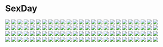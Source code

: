 # SexDay
![](https://konachan.com/jpeg/0a458c7c7b15b182a126a8735a29f14a/Konachan.com%20-%20166697%20blonde_hair%20blush%20green_eyes%20hat%20mizuhashi_parsee%20pointed_ears%20ryosios%20santa_hat%20scarf%20short_hair%20touhou.jpg)
![](https://konachan.com/image/d7f82bf0311f2f024f3b2ae57045981a/Konachan.com%20-%20112056%202girls%20doll%20flandre_scarlet%20jpeg_artifacts%20moon%20remilia_scarlet%20touhou%20vampire%20wings.jpg)
![](https://konachan.com/jpeg/a69aaf5e4de1cf845f6f40193191dbc4/Konachan.com%20-%2092340%20blonde_hair%20blush%20bondage%20bra%20breasts%20game_cg%20green_eyes%20kanemoto_akari%20kobuichi%20nipples%20noble_works%20open_shirt%20panties%20underwear%20yuzusoft.jpg)
![](https://konachan.com/image/9baafa4490349fdbdd3fd0607909f688/Konachan.com%20-%2072097%20black_hair%20breasts%20cleavage%20erect_nipples%20gloves%20god_eater%20green%20green_eyes%20polychromatic%20real_xxiii%20ribbons%20short_hair%20sword%20tachibana_sakuya%20weapon.jpg)
![](https://konachan.com/jpeg/b56551759bc8f799149494909d1be685/Konachan.com%20-%20221362%20censored%20front_wing%20fumio%20game_cg%20hatsuru_koto_naki_mirai_yori%20meltyna.jpg)
![](https://konachan.com/image/566e55fb0a49843a9f841040efaccbb6/Konachan.com%20-%2016995%20air%20kamio_misuzu.jpg)
![](https://konachan.com/jpeg/b86f1badd229baab9ac613cee0552744/Konachan.com%20-%20273352%20black%20brown_eyes%20garter%20gloves%20goggles%20group%20hat%20hoodie%20long_hair%20naruwe%20pantyhose%20ponytail%20scar%20scarf%20shade%20shorts%20skirt%20tattoo%20twintails%20white_hair.jpg)
![](https://konachan.com/jpeg/67dca5d4ab4444e6d13e385b174b9aef/Konachan.com%20-%20136352%20breasts%20censored%20game_cg%20kono_oozora_ni_tsubasa_wo_hirogete%20mochizuki_amane%20nipples%20open_shirt%20sex.jpg)
![](https://konachan.com/image/d310dc0b0c254c3e1d10564734ab70e7/Konachan.com%20-%2011621%20animal_ears%20bell%20blush%20catgirl%20green_eyes%20pink_hair%20ribbons%20tail%20thighhighs%20zoom_layer.jpg)
![](https://konachan.com/jpeg/9cd6304061919ab11d0b99754259293b/Konachan.com%20-%20287981%20anthropomorphism%20azur_lane%20bikini%20breasts%20cleavage%20close%20food%20garter%20gijang%20red_eyes%20sunglasses%20swimsuit%20twintails%20white_hair%20wristwear.jpg)
![](https://konachan.com/image/d36ab7a12a1ce86b76163279f45582e5/Konachan.com%20-%20232684%20blush%20bow%20breasts%20cleavage%20dress%20elbow_gloves%20gloves%20long_hair%20magic%20male%20orange_eyes%20original%20pink_hair%20short_hair%20tie%20twintails.jpg)
![](https://konachan.com/image/204ce668fd55842e6d71826420a02eb1/Konachan.com%20-%20246194%202girls%20brown_eyes%20brown_hair%20diana_cavendish%20green_hair%20hat%20kagari_atsuko%20little_witch_academia%20long_hair%20vic%20witch_hat.jpg)
![](https://konachan.com/image/56ef36488b5c8cbc506c37092ed1320a/Konachan.com%20-%2085514%20hiiragi_kagami%20lucky_star%20purple_hair%20stars.jpg)
![](https://konachan.com/image/83e5e76019ed4fa4a7e6dbde97965e7c/Konachan.com%20-%20134743%20animal_ears%20barefoot%20bed%20k-on%21%20nakano_azusa%20school_uniform%20tagme%20twintails%20zenn.jpg)
![](https://konachan.com/image/d6732acfa75f074ac33e94bed4a96d81/Konachan.com%20-%2030177%20ayanami_rei%20blue_hair%20neon_genesis_evangelion%20pool%20red_eyes%20school_swimsuit%20short_hair%20swimsuit%20underwater%20water.jpg)
![](https://konachan.com/image/9ab7df90af1b9762dedf15c9114236fa/Konachan.com%20-%20292921%20azur_lane%20blonde_hair%20breasts%20cape%20gloves%20gray_hair%20loli%20long_hair%20no_bra%20red_eyes%20short_hair%20sideboob%20tetsubuta%20thighhighs%20uniform%20water%20weapon.jpg)
![](https://konachan.com/jpeg/6ce6876e67f4013c291fbb1377ed1ed7/Konachan.com%20-%20278445%20breasts%20cape%20cherry_blossoms%20fate_stay_night%20fate_%28series%29%20flowers%20kyjsogom%20long_hair%20matou_sakura%20petals%20purple_eyes%20purple_hair%20ribbons%20watermark.jpg)
![](https://konachan.com/image/3077619b2cc6e20da950d31fb8fa379e/Konachan.com%20-%20185220%20barefoot%20bed%20blush%20breasts%20demonion%20glasses%20lizabel_%28demonion%29%20logo%20long_hair%20m%26m%20nipples%20nopan%20pink_eyes%20pointed_ears%20ponytail%20purple_hair%20watermark.jpg)
![](https://konachan.com/image/52e7e28e2b9d6ea916894336249659cc/Konachan.com%20-%20171434%20all_male%20black_hair%20blonde_hair%20blue_hair%20brown_hair%20glasses%20gray_hair%20group%20male%20norn9%20orange_hair%20pink_hair%20sakuya_nijoh%20scan%20suit%20tie%20white_hair.jpg)
![](https://konachan.com/jpeg/24b6d8775251ef9a87d5e1fc10ad0151/Konachan.com%20-%20116259%20chu_x_chu%20chu_x_chu_on_the_move%20game_cg%20nakauti_chiyu%20ozawa_akifumi%20thighhighs%20unisonshift.jpg)
![](https://konachan.com/image/f1e2fa046e4b3ff322382a2e6335b06e/Konachan.com%20-%2034040%20black%20black_lagoon%20gun%20revy%20smoking%20weapon.jpg)
![](https://konachan.com/jpeg/7421f369c9e2af256cf9833fb100d5ac/Konachan.com%20-%2029028%20blonde_hair%20blue_eyes%20blush%20breasts%20matsubara_yuna%20nipples%20nude%20oda_nanami%20peko%20red_eyes%20red_hair%20sono_hanabira_ni_kuchizuke_wo%20yuri.jpg)
![](https://konachan.com/image/8283c0bc6b8a40bd313552879b635d8e/Konachan.com%20-%2014662%20neon_genesis_evangelion.jpg)
![](https://konachan.com/image/628d52f938e6ea65571c7aab15631e0c/Konachan.com%20-%2026275%20abe_yoshitoshi%20haibane_renmei%20rainbow%20rakka%20wings.jpeg)
![](https://konachan.com/image/b480b709a42b6d89bb275506de27f63c/Konachan.com%20-%20186276%20aqua_eyes%20beach%20bikini%20black_hair%20blonde_hair%20cait%20hasegawa_kobato%20hug%20loli%20long_hair%20navel%20ponytail%20purple_eyes%20short_hair%20swimsuit%20wink.jpg)
![](https://konachan.com/jpeg/cdfaccd4e18fbfb7e7a7af6997162e92/Konachan.com%20-%20239043%20blonde_hair%20boots%20drink%20genya67%20gloves%20military%20short_hair%20tanya_degurechaff%20weapon%20youjo_senki.jpg)
![](https://konachan.com/image/66de67171a4eac821b8dab54b27fd9a0/Konachan.com%20-%20277861%20armor%20artoria_pendragon_%28all%29%20blonde_hair%20dress%20fate_grand_order%20fate_%28series%29%20magic%20omoti%20saber%20saber_alter%20short_hair%20sword%20weapon%20yellow_eyes.jpg)
![](https://konachan.com/image/2352029017f8c1877551fd43eab1bdd5/Konachan.com%20-%20178352%20aqua_eyes%20barefoot%20blue_hair%20book%20brown_eyes%20brown_hair%20bubbles%20glasses%20goggles%20goushou%20group%20hat%20paper%20ponytail%20red_hair%20swim_ring%20swimsuit%20water.jpg)
![](https://konachan.com/jpeg/2ed80260fbd11750fb83eef6022e5717/Konachan.com%20-%2026485%20black%20paper%20smoking%20spider_jerusalem%20tattoo%20transmetropolitan.jpg)
![](https://konachan.com/image/f3391df778aacb1081f4b769816ff6b3/Konachan.com%20-%2021003%20cc%20code_geass.jpg)
![](https://konachan.com/image/fde0d6f1c3aa664138cc2d6c370d1f7a/Konachan.com%20-%2061062%20blue_eyes%20dark_skin%20dress%20long_hair%20male%20ohtori_akio%20pink_hair%20revolutionary_girl_utena%20shoujo_kakumei_utena%20tenjou_utena.jpg)
![](https://konachan.com/jpeg/3423393684c7a5e0984e6ec9cfda9ec6/Konachan.com%20-%2022315%20chibi%20megami%20ogata_matake%20satou_keisaku%20scan%20school_uniform%20shakugan_no_shana%20tanaka_eita.jpg)
![](https://konachan.com/image/82f6a86a7d35f798325a043760a453f9/Konachan.com%20-%20162596%20anju_%28meipurusanchi%29%20blush%20hatsune_miku%20nopan%20thighhighs%20vocaloid%20world_is_mine_%28vocaloid%29.jpg)
![](https://konachan.com/jpeg/74e78588b1af436e5cbb04c886dc5e4c/Konachan.com%20-%20152014%20kotikomori%20monochrome%20motorcycle%20original%20tagme.jpg)
![](https://konachan.com/image/2ae13ba46ce85420bc3d8b74eba889c4/Konachan.com%20-%20284648%202girls%20blue_eyes%20bra%20breast_hold%20breasts%20cleavage%20flowers%20headdress%20long_hair%20necklace%20original%20petals%20pink_hair%20red_eyes%20rose%20underwear%20water.jpg)
![](https://konachan.com/image/27146252553353e6626c632a055541a5/Konachan.com%20-%2064343%20love_plus%20school_uniform%20takane_manaka.jpg)
![](https://konachan.com/image/c6fed04c62b8c68cf2d074b4a59a0544/Konachan.com%20-%2064554%20close%20darker_than_black%20tears%20vector%20yin.jpg)
![](https://konachan.com/image/bdc41899649931bef201de8ae0738aed/Konachan.com%20-%2089503%20chibi%20hatsune_miku%20kagamine_len%20kaito%20male%20nude%20vocaloid.jpg)
![](https://konachan.com/image/182946ea6f0fc7e1926e4f8ea08b6589/Konachan.com%20-%20174074%202girls%20black_hair%20bow%20brown_eyes%20green_hair%20hakurei_reimu%20half-moon%20japanese_clothes%20kochiya_sanae%20long_hair%20miko%20navel%20ponytail%20socks%20touhou.jpg)
![](https://konachan.com/image/581622dcd9c1908447aac6658c8ee1c5/Konachan.com%20-%2029539%202girls%20capura_lin%20hakurei_reimu%20japanese_clothes%20kirisame_marisa%20miko%20torii%20touhou%20witch.jpg)
![](https://konachan.com/jpeg/c8e020de9ac8fd1235f7e4312e2a0ae0/Konachan.com%20-%20268298%20blonde_hair%20blood%20breasts%20hapymaher%20koku%20long_hair%20nipples%20penis%20purple_software%20pussy%20sex%20uncensored%20wet%20yayoi_b_lutwidge.jpg)
![](https://konachan.com/image/b0c6696c016a31e6fc61073c475bdc71/Konachan.com%20-%2092900%20barefoot%20blonde_hair%20clouds%20green_hair%20kagiyama_hina%20kawashiro_nitori%20shameimaru_aya%20sky%20swimsuit%20touhou%20water%20wet%20wings%20wink%20yukideath.jpg)
![](https://konachan.com/image/c5c7fdb423649dca198ba6d398142063/Konachan.com%20-%20280000%20aqua_eyes%20aqua_hair%20building%20dress%20flat_chest%20flowers%20lee_%28saraki%29%20long_hair%20original%20rose%20saraki%20signed%20socks%20wristwear.jpg)
![](https://konachan.com/image/71dc85691ee2e9f960bd76d50fc34c75/Konachan.com%20-%20298005%20blonde_hair%20chinese_clothes%20chinese_dress%20cosplay%20fate_grand_order%20fate_%28series%29%20garter%20long_hair%20red_eyes%20signed%20twintails%20wristwear.jpg)
![](https://konachan.com/image/5c7a4e7a7d4207618648ca929c067916/Konachan.com%20-%2016765%20fukuzawa_yumi%20maria-sama_ga_miteru%20mizuno_youko%20ogasawara_sachiko.jpg)
![](https://konachan.com/jpeg/2247ebc9633c6029e10deff593c41069/Konachan.com%20-%20138335%20asaba_yuu%20blonde_hair%20blush%20breasts%20censored%20feng%20game_cg%20long_hair%20nanamori_seira%20nipples%20open_shirt%20pussy_juice%20school_uniform%20sex%20wet.jpg)
![](https://konachan.com/image/fe0800ea715ef04ae14626f65a4bab27/Konachan.com%20-%20111006%20blue_eyes%20blue_hair%20hat%20kawashiro_nitori%20mikan_%28bananoha%29%20skirt%20touhou%20weapon%20white.jpg)
![](https://konachan.com/jpeg/8c338ba09cfd7940e7f5f28383ca3a09/Konachan.com%20-%20257473%20animal%20aqua_eyes%20asami_asami%20blush%20brown_hair%20game_cg%20hibiki_works%20natural_vacation%20ponytail%20sarashina_yuzuki%20shade%20tree.jpg)
![](https://konachan.com/jpeg/429b10222251ffe784ef8da2989a973e/Konachan.com%20-%20236895%20ass%20blue_hair%20blush%20cameltoe%20horns%20long_hair%20panties%20shiguko%20super_robot_wars%20suzuka_hime%20underwear%20yellow_eyes.jpg)
![](https://konachan.com/jpeg/aab83b8a0f9ec60ae55175c98ac13846/Konachan.com%20-%20276145%20anthropomorphism%20azur_lane%20bikini%20blush%20choker%20garter%20greem_bang%20long_hair%20navel%20orange_eyes%20swimsuit%20tan_lines%20third-party_edit%20twintails%20white.jpg)
![](https://konachan.com/image/2b0bc43f1ddcca673a0cb0ffc2d140f1/Konachan.com%20-%20110015%20blue_eyes%20makise_kurisu%20red_hair%20steins%3Bgate%20tie%20tsuuhan.jpg)
![](https://konachan.com/image/e5d99a4ce9843adef14bae13a965c793/Konachan.com%20-%20123860%20breasts%20cleavage%20dragon%20hat%20hong_meiling%20ibara_kasen%20nagae_iku%20red_hair%20touhou%20yoshi_tama.jpg)
![](https://konachan.com/image/f74446c50449cece7e1ee4c3ccaffd82/Konachan.com%20-%2032178%20animal_ears%20foxgirl%20ragnarok_online.jpg)
![](https://konachan.com/image/34bfc89e042c2eaaf084b947fa0e5f35/Konachan.com%20-%2012646%20da_capo%20shirakawa_kotori.jpg)
![](https://konachan.com/image/560b84c848f4d33277bf5bab7e72b95f/Konachan.com%20-%20298687%20bell%20bikini%20blush%20breasts%20brown_eyes%20brown_hair%20clouds%20collar%20cowgirl%20headband%20horns%20nipples%20nipple_slip%20original%20ponytail%20sky%20swimsuit%20y_umiharu.jpg)
![](https://konachan.com/image/9cce8e39112457a5bf03a5e10551339b/Konachan.com%20-%20299461%20aqua_eyes%20blush%20bra%20breasts%20cleavage%20dark_skin%20elbow_gloves%20garter_belt%20gloves%20gray_hair%20long_hair%20original%20panties%20rerrere%20stockings%20underwear.jpg)
![](https://konachan.com/image/e9fc58383c1335aaf904a2d8d0e5a326/Konachan.com%20-%2019133%20dnangel%20second_hand_of_time.jpg)
![](https://konachan.com/image/f7f2a4e335ae42c1aca8c01e79e72795/Konachan.com%20-%20226230%20aikatsu%21%20katou_akatsuki%20nanakura_koharu%20sakuraba_rola%20saotome_ako%20tagme_%28character%29.jpg)
![](https://konachan.com/image/81f12a7d080fdcadf8719b1a83a2f595/Konachan.com%20-%20195963%20all_male%20breasts%20brown_hair%20cleavage%20dress%20guitar%20headdress%20instrument%20long_hair%20male%20namine_ritsu%20petals%20skirt%20toudou_charo%20trap%20utau.jpg)
![](https://konachan.com/image/6149972d7247cdd9426e8b5e2ff1e988/Konachan.com%20-%2099800%20amafuki_setsuka%20blue_hair%20game_cg%20green_eyes%20hanafubuki%20sakurazawa_izumi%20towel%20wet.jpg)
![](https://konachan.com/image/e1714041dc1d8d365916a9210b54b9a1/Konachan.com%20-%2060914%20brown_eyes%20brown_hair%20close%20misaka_mikoto%20school_uniform%20short_hair%20to_aru_kagaku_no_railgun%20to_aru_majutsu_no_index%20vector%20white.jpg)
![](https://konachan.com/jpeg/455c9e3955301f05cfa07ea5138f2953/Konachan.com%20-%20180202%20blue_hair%20elbow_gloves%20enrai%20gloves%20hatsune_miku%20navel%20red_eyes%20sideboob%20skirt%20thighhighs%20tie%20underboob%20vocaloid%20white.jpg)
![](https://konachan.com/image/c320f7e85bb2cd0807a036946b88fcd1/Konachan.com%20-%20208588%20beach%20bow%20choker%20dress%20flowers%20hat%20long_hair%20original%20petals%20pink_eyes%20red_hair%20rose%20water%20zz_%28zz199595%29.jpg)
![](https://konachan.com/jpeg/c6f5ac5f3d4eddbe48a7c9565d0615f7/Konachan.com%20-%20289608%20blush%20breasts%20close%20cum%20demon%20koakuma%20long_hair%20nipples%20pointed_ears%20pussy%20red_eyes%20red_hair%20spread_legs%20tail%20tears%20thighhighs%20touhou%20uncensored%20wings.jpg)
![](https://konachan.com/image/80fae1e5ca3998f4b128c45f669f7f6f/Konachan.com%20-%20139721%20bath%20calendar%20calendar_girl%20gray_hair%20kurosawa_shizuki%20nanao_naru%20nude%20red_eyes.jpg)
![](https://konachan.com/image/50de640faaaf5696806f034ab682b439/Konachan.com%20-%20290856%20barefoot%20blush%20brown_hair%20flat_chest%20original%20panties%20soon%20topless%20underwear.jpg)
![](https://konachan.com/image/eabd60a64c331405d0ef9f334960bcf6/Konachan.com%20-%20140349%20animal_ears%20blonde_hair%20blue_eyes%20breasts%20catgirl%20dengeki_moeoh%20goma%20japanese_clothes%20nipples%20nopan%20original%20see_through%20tail%20wet%20yukata.jpg)
![](https://konachan.com/image/7124fe989eed2da903b5d0a0bb2dd273/Konachan.com%20-%20107040%20bikini%20breasts%20busou_renkin%20cleavage%20swimsuit%20tsumura_tokiko.jpg)
![](https://konachan.com/jpeg/0fe8b74e9be9b59a0e380266dea83be2/Konachan.com%20-%2088461%20green_eyes%20izuna_legend_of_the_unemployed_ninja%20katana%20pink_hair%20sword%20weapon.jpg)
![](https://konachan.com/image/03d4b85086964f3012e7ddbba840cd11/Konachan.com%20-%20118262%20christmas%20elsee_de_ruth_ima%20kami_nomi_zo_shiru_sekai%20nakagawa_kanon%20santa_costume%20wink.jpg)
![](https://konachan.com/image/3614e8f4a8b562f10c740bfe90cbbf88/Konachan.com%20-%20199042%20blue_hair%20dark%20fan%20headdress%20japanese_clothes%20long_hair%20love_live%21_school_idol_project%20socks%20sonoda_umi%20tagme_%28artist%29%20yellow_eyes%20yukata.jpg)
![](https://konachan.com/image/015ca0e71521d0a1a0e0ebc029b92674/Konachan.com%20-%20304221%20blue_eyes%20blue_hair%20breast_hold%20breasts%20headband%20nipples%20nude%20rem_%28re%3Azero%29%20re%3Azero_kara_hajimeru_isekai_seikatsu%20short_hair%20toshishikisai%20white.jpg)
![](https://konachan.com/jpeg/c4be056cc3eafab55fa22c9a41c9b9ba/Konachan.com%20-%20244754%20blonde_hair%20bow%20butterfly%20chinchongcha%20dragon%20fate_%28series%29%20gloves%20gray_eyes%20petals%20ponytail%20short_hair%20sword%20thighhighs%20watermark%20weapon.jpg)
![](https://konachan.com/image/c4d7e0db8b32803542bbee2a7862f2b3/Konachan.com%20-%2077835%20dogs%3A_bullets_%26_carnage%20haine_rammsteiner.jpg)
![](https://konachan.com/image/edb8811e040ee7ba795e032c6caea9f5/Konachan.com%20-%20164523%20dual_color%20ib%20jpeg_artifacts%20mary_%28ib%29.jpg)
![](https://konachan.com/image/a77970025fc88f0736bf04e70ced68f2/Konachan.com%20-%20160630%20blue_eyes%20food%20fruit%20horns%20japanese_clothes%20long_hair%20mnjs%20original%20purple_hair%20skirt%20thighhighs%20white%20wings.jpg)
![](https://konachan.com/jpeg/40818a5c296abc4ee384e3e222b62601/Konachan.com%20-%20193979%20anus%20barefoot%20bed%20blush%20breasts%20brown_eyes%20brown_hair%20censored%20flowers%20minami_kotori%20navel%20nipples%20nude%20pussy%20spread_legs%20suisai.%20thighhighs.jpg)
![](https://konachan.com/image/8cdf6e636de84dc8148150244ff7638c/Konachan.com%20-%20113022%20aquaplus%20brown_eyes%20kousaka_tamaki%20leaf%20red_hair%20to_heart%20to_heart_2%20topless.jpg)
![](https://konachan.com/jpeg/44a364cde0188a78fac9a9dee550a4d8/Konachan.com%20-%20246261%20black_hair%20book%20brown_eyes%20brown_hair%20group%20kneehighs%20long_hair%20loundraw%20male%20original%20school_uniform%20short_hair%20signed%20skirt%20tie.jpg)
![](https://konachan.com/image/2cbb288c3107d739e95c38805adf7cdf/Konachan.com%20-%2093518%20blonde_hair%20intuos9%20original.jpg)
![](https://konachan.com/image/882c1ad11bd56aad445a27a4938cc692/Konachan.com%20-%2050119%20akiyama_mio%20black_hair%20headphones%20k-on%21%20ponytail%20ryou_%28effort%29.jpg)
![](https://konachan.com/image/fecb067e415333066e0376fb6b3447b3/Konachan.com%20-%20230215%20boots%20brown_hair%20cherry_blossoms%20flowers%20grass%20kikivi%20kuon_%28utawarerumono%29%20long_hair%20male%20ponytail%20short_hair%20tree%20utawarerumono%20yellow_eyes.jpg)
![](https://konachan.com/image/51b3b585ec6a3e211403f6e7a9e3b73a/Konachan.com%20-%20101034%20blush%20brown_hair%20bunny%20cropped%20ichi_makoto%20loli%20original%20thighhighs%20topless%20twintails.jpg)
![](https://konachan.com/jpeg/3d4a159d9445883c4ba239db6c524eb3/Konachan.com%20-%20307555%20black_hair%20breasts%20camera%20green_eyes%20headband%20imagawa_yoshimoto_%28sengoku_otome%29%20kozue_akari%20long_hair%20nipples%20no_bra%20sengoku_otome%20shirt_lift%20white.jpg)
![](https://konachan.com/image/e41f255f83584005cbc38e24c364296e/Konachan.com%20-%2075794%20bikini%20blonde_hair%20blue_eyes%20flowers%20swimsuit.jpg)
![](https://konachan.com/image/2c6109f99c8de8a80c8fdf2ec82ac870/Konachan.com%20-%20211096%20ball%20bikini%20blush%20bow%20breasts%20cleavage%20crossover%20gintama%20group%20kaneki_ken%20long_hair%20male%20navel%20pokemon%20swimsuit%20ttheyue%20twintails%20vocaloid%20wink.jpg)
![](https://konachan.com/jpeg/f32a476de85935b59f9c9599da69a172/Konachan.com%20-%20248381%20aqua_eyes%20ass%20bikini%20blonde_hair%20gamers%21%20long_hair%20namaniku_atk%20swimsuit%20tendou_karen.jpg)
![](https://konachan.com/jpeg/2de748d7901ea2d3545b3a7484049997/Konachan.com%20-%20158645%20animal%20aym%20bird%20crown%20dragon%20drink%20fairy%20food%20glasses%20gray_eyes%20gray_hair%20group%20hat%20original%20pink_hair%20ponytail%20red_eyes%20red_hair%20tie%20tree%20wolf.jpg)
![](https://konachan.com/image/4c1a7eb6a2e2673fbe1a2a2882c18895/Konachan.com%20-%20110380%20beach%20bikini%20blue_eyes%20neon_genesis_evangelion%20soryu_asuka_langley%20spread_legs%20swimsuit%20tadano_akira.jpg)
![](https://konachan.com/image/c837408ceda6063c848f31a63f5da3c1/Konachan.com%20-%20108837%20applique%20asami_asami%20blonde_hair%20blue_eyes%20blush%20fake_azure_arcology%20game_cg%20panties%20rain_t_miraa%20underwear%20wet.jpg)
![](https://konachan.com/image/1a8331c8cd611d044fa4878bb798b3db/Konachan.com%20-%2014212%20daikuji_ayu%20kimi_ga_nozomu_eien.jpg)
![](https://konachan.com/jpeg/df1daea793d5f85f8590f81687c7f6fa/Konachan.com%20-%20176178%20atou_tsubaki%20bow%20chuablesoft%20game_cg%20headband%20katana%20long_hair%20panties%20red_hair%20school_uniform%20skirt%20sword%20underwear%20weapon%20yellow_eyes.jpg)
![](https://konachan.com/jpeg/c4821685113d04a68ed95a6bf39540df/Konachan.com%20-%20185237%20b_gata_h_kei%20school_uniform%20third-party_edit%20vector%20yamada.jpg)
![](https://konachan.com/image/67ec96495c5c7dc7651079c7d8c0fe68/Konachan.com%20-%2023221%202000%20anthropomorphism%20norton%20os-tan%20windows.jpg)
![](https://konachan.com/jpeg/2c7ea37d1c3d3ecda18d068830fa73f0/Konachan.com%20-%2036332%20fumio%20yukiuta.jpg)
![](https://konachan.com/jpeg/4147156d97d6aa8663475a1f074d95ec/Konachan.com%20-%20137395%20animal_ears%20bell%20black_hair%20blush%20bow%20catgirl%20choker%20konshin%20long_hair%20miko%20original%20red_eyes%20ribbons%20tail%20thighhighs%20twintails%20white.jpg)
![](https://konachan.com/image/3b09bb2695cab8949abfa386cd20ee47/Konachan.com%20-%20101342%20akemi_homura%20gun%20inyu%20kaname_madoka%20mahou_shoujo_madoka_magica%20purple_eyes%20weapon.jpg)
![](https://konachan.com/image/2fd76be0b0fe55704219bdaa8a398c63/Konachan.com%20-%20192236%20boot_up%21%20breasts%20brown_hair%20cleavage%20game_cg%20hani_tsuma%20ikoma_aoi%20navel%20pink_eyes%20shinonome_kazuhiko%20underboob.jpg)
![](https://konachan.com/image/36b598f3a53f3444aba2ea6a69ed6d1c/Konachan.com%20-%20113261%20arufa_%28hourai-sugar%29%20dress%20hat%20kamishirasawa_keine%20touhou%20white_hair.jpg)
![](https://konachan.com/image/c0749531c9e9c56787dd646e511c86e1/Konachan.com%20-%20124857%20animal%20aqua_eyes%20aqua_hair%20beek%20bird%20bow%20cage%20cat%20drink%20flowers%20panties%20petals%20sake%20sky%20train%20tree%20twintails%20umbrella%20underwear%20vocaloid%20yukata.jpg)
